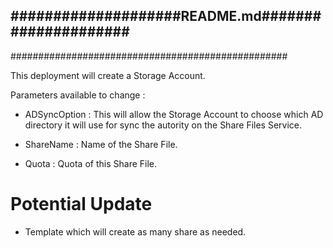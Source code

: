 ####################README.md#####################
--------------------------------------------------
##################################################

This deployment will create a Storage Account.

Parameters available to change :

- ADSyncOption : This will allow the Storage Account to choose which 
AD directory it will use for sync the autority on the Share Files Service.

- ShareName : Name of the Share File.

- Quota : Quota of this Share File.

# Potential Update

- Template which will create as many share as needed.